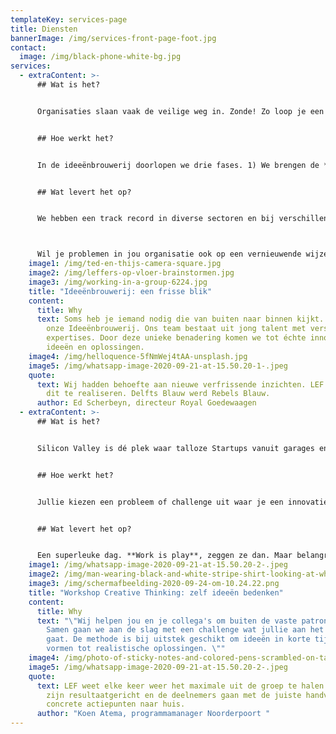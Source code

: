 ```yaml
---
templateKey: services-page
title: Diensten
bannerImage: /img/services-front-page-foot.jpg
contact:
  image: /img/black-phone-white-bg.jpg
services:
  - extraContent: >-
      ## Wat is het?


      Organisaties slaan vaak de veilige weg in. Zonde! Zo loop je een hoop creativiteit mis. Het unieke van onze werkwijze is dat we de denkkracht bundelen van een team jong talent tussen de 18 en 35 jaar. Allemaal met verschillende expertises en studieachtergronden. Onze poule bestaat uit meer dan vijftig studenten, ondernemers en starters met een HBO of WO denkniveau - bijvoorbeeld werktuigbouwkunde, psychologie, bedrijfskunde en changemanagement.


      ## Hoe werkt het?


      In de ideeënbrouwerij doorlopen we drie fases. 1) We brengen de **behoeften** van de doelgroep in kaart aan de hand van focusgroepsessies, 2) vervolgens gebruiken we deze input om een **innovatief** **concept** te bedenken dat voorziet in deze behoeften en 3) we komen het uitgewerkte concept **implementeren en uitvoeren** bij jullie in de organisatie. 


      ## Wat levert het op?


      We hebben een track record in diverse sectoren en bij verschillende grote organisaties. Hierdoor hebben we veel kennis en ervaring opgebouwd in het realiseren van innovatieve ideeën en concepten, en zijn we goed in het bereiken en naar boven halen van de **behoefte van betrokken doelgroepen**. Het zet koers naar een nieuwe strategie, een visie of het levert een nieuw marketingplan op. 



      Wil je problemen in jou organisatie ook op een vernieuwende wijze aanpakken? Neem dan contact op met Teddy! +31652251395
    image1: /img/ted-en-thijs-camera-square.jpg
    image2: /img/leffers-op-vloer-brainstormen.jpg
    image3: /img/working-in-a-group-6224.jpg
    title: "Ideeënbrouwerij: een frisse blik"
    content:
      title: Why
      text: Soms heb je iemand nodig die van buiten naar binnen kijkt. Dat doen wij in
        onze Ideeënbrouwerij. Ons team bestaat uit jong talent met verschillende
        expertises. Door deze unieke benadering komen we tot échte innovatieve
        ideeën en oplossingen.
    image4: /img/helloquence-5fNmWej4tAA-unsplash.jpg
    image5: /img/whatsapp-image-2020-09-21-at-15.50.20-1-.jpeg
    quote:
      text: Wij hadden behoefte aan nieuwe verfrissende inzichten. LEF was in staat
        dit te realiseren. Delfts Blauw werd Rebels Blauw.
      author: Ed Scherbeyn, directeur Royal Goedewaagen
  - extraContent: >-
      ## Wat is het?


      Silicon Valley is dé plek waar talloze Startups vanuit garages en zolderkamertjes worden omgetoverd tot de grootste bedrijven van de wereld. En al die bedrijven beginnen bij hetzelfde startpunt: een goed idee!  


      ## Hoe werkt het?


      Jullie kiezen een probleem of challenge uit waar je een innovatief idee voor wilt bedenken. We beginnen met het **verkennen** van deze challenge. Vervolgens focussen we ons op de **ideegeneratie**. We rekken de kaders zover mogelijk uit en denken we alleen in mogelijkheden en kansen. Wij hebben de tools en trucjes om de challenge vanuit een ander perspectief te benaderen. Tijdens de **uitwerking** focussen we ons op de beste ideeën en beslissen wat het meest relevant is. 


      ## Wat levert het op?


      Een superleuke dag. **Work is play**, zeggen ze dan. Maar belangrijker dan dat: een innovatie idee voor een probleem of challenge waar je eerst niet uitkwam.
    image1: /img/whatsapp-image-2020-09-21-at-15.50.20-2-.jpeg
    image2: /img/man-wearing-black-and-white-stripe-shirt-looking-at-white-212286.jpg
    image3: /img/schermafbeelding-2020-09-24-om-10.24.22.png
    title: "Workshop Creative Thinking: zelf ideeën bedenken"
    content:
      title: Why
      text: "\"Wij helpen jou en je collega's om buiten de vaste patronen te denken.
        Samen gaan we aan de slag met een challenge wat jullie aan het hart
        gaat. De methode is bij uitstek geschikt om ideeën in korte tijd om te
        vormen tot realistische oplossingen. \""
    image4: /img/photo-of-sticky-notes-and-colored-pens-scrambled-on-table-632470.jpg
    image5: /img/whatsapp-image-2020-09-21-at-15.50.20-2-.jpeg
    quote:
      text: LEF weet elke keer weer het maximale uit de groep te halen. De sessies
        zijn resultaatgericht en de deelnemers gaan met de juiste handvatten en
        concrete actiepunten naar huis.
      author: "Koen Atema, programmamanager Noorderpoort "
---
```

